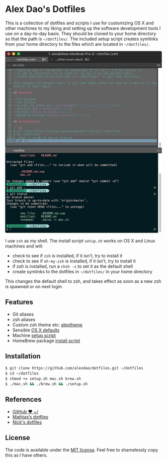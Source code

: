 # Alex Dao's Dotfiles

This is a collection of dotfiles and scripts I use for customizing OS X and other machines to my liking and setting up the software development tools I use on a day-to-day basis. They should be cloned to your home directory so that the path is `~/dotfiles/`.  The included setup script creates symlinks from your home directory to the files which are located in `~/dotfiles/`.

![Terminal.app](terminal_screenshot.png)

I use `zsh` as my shell. The install script `setup.sh` works on OS X and Linux machines and will: 

- check to see if `zsh` is installed, if it isn't, try to install it
- check to see if `oh-my-zsh` is installed, if it isn't, try to install it
- if zsh is installed, run a `chsh -s` to set it as the default shell
- create symlinks to the dotfiles in `~/dotfiles/` in your home directory

This changes the default shell to zsh, and takes effect as soon as a new zsh is spawned or on next login.

## Features

- Git aliases
- zsh aliases
- Custom zsh theme etc: [alextheme](zsh/themes/alex.zsh-theme)
- Sensible [OS X defaults](.macos)
- Machine [setup script](setup.sh)
- HomeBrew package [install script](brew.sh)

## Installation

```sh
$ git clone https://github.com/alexdao/dotfiles.git ~/dotfiles
$ cd ~/dotfiles
$ chmod +x setup.sh mac.sh brew.sh
$ ./mac.sh && ./brew.sh && ./setup.sh
```

## References

- [GitHub ❤ ~/](http://dotfiles.github.com/)
- [Mathias’s dotfiles](https://github.com/mathiasbynens/dotfiles)
- [Nick's dotfiles](https://github.com/nicksp/dotfiles)

## License

The code is available under the [MIT license](LICENSE). Feel free to shamelessly copy this as I have others. 
